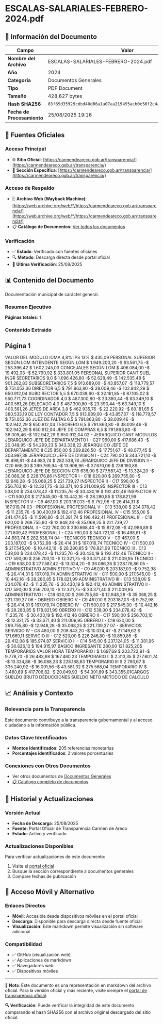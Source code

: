 # ESCALAS-SALARIALES-FEBRERO-2024.pdf

## 📄 Información del Documento

| Campo | Valor |
|-------|--------|
| **Nombre del Archivo** | ESCALAS-SALARIALES-FEBRERO-2024.pdf |
| **Año** | 2024 |
| **Categoría** | Documentos Generales |
| **Tipo** | PDF Document |
| **Tamaño** | 428,627 bytes |
| **Hash SHA256** | `83f69d35929cdbd40d86a1a07aa219495acb0e58f2c4a8cab3c963413f057a72` |
| **Fecha de Procesamiento** | 25/08/2025 19:16 |

## 🔗 Fuentes Oficiales

### Acceso Principal
- 🌐 **Sitio Oficial**: [https://carmendeareco.gob.ar/transparencia/](https://carmendeareco.gob.ar/transparencia/)
- 📁 **Sección Específica**: [https://carmendeareco.gob.ar/transparencia/](https://carmendeareco.gob.ar/transparencia/)

### Acceso de Respaldo
- 🗄️ **Archivo Web (Wayback Machine)**: [https://web.archive.org/web/*/https://carmendeareco.gob.ar/transparencia/](https://web.archive.org/web/*/https://carmendeareco.gob.ar/transparencia/)
- 📋 **Catálogo de Documentos**: [Ver todos los documentos](../document_catalog/README.md)

### Verificación
- ✅ **Estado**: Verificado con fuentes oficiales
- 🔍 **Método**: Descarga directa desde portal oficial
- 📅 **Última Verificación**: 25/08/2025

## 📊 Contenido del Documento

Documentación municipal de carácter general.

### Resumen Ejecutivo

**Páginas totales**: 1

### Contenido Extraído

## Página 1

VALOR DEL 
MODULO
 IOMA 4,8%  IPS 13% $ 435,09
PERSONAL SUPERIOR SEGÚN LOM
INTENDENTE SEGÚN LOM $ 1.949.203,20 -$ 93.561,75 -$ 253.396,42 $ 1.602.245,03
CONCEJALES SEGÚN LOM $ 406.084,00 -$ 19.492,03 -$ 52.790,92 $ 333.801,05
PERSONAL SUPERIOR CANT SUEL INGR
SECRETARIOS 9,0 $ 1.096.426,80 -$ 52.628,49 -$ 142.535,48 $ 901.262,83
SUBSECRETARIOS 7,5 $ 913.689,00 -$ 43.857,07 -$ 118.779,57 $ 751.052,36
DIRECTOR 6,5 $ 791.863,80 -$ 38.009,46 -$ 102.942,29 $ 650.912,04
SUBDIRECTOR 5,5 $ 670.038,60 -$ 32.161,85 -$ 87.105,02 $ 550.771,73
COORDINADOR 4,0 $ 487.300,80 -$ 23.390,44 -$ 63.349,10 $ 400.561,26
DELEGADO 4,0 $ 487.300,80 -$ 23.390,44 -$ 63.349,10 $ 400.561,26
JEFES DE AREA 3,8 $ 462.935,76 -$ 22.220,92 -$ 60.181,65 $ 380.533,19
DE LEY
CONTADOR 7,5 $ 913.689,00 -$ 43.857,07 -$ 118.779,57 $ 751.052,36
JUEZ DE FALTAS 6,5 $ 791.863,80 -$ 38.009,46 -$ 102.942,29 $ 650.912,04
TESORERO 6,5 $ 791.863,80 -$ 38.009,46 -$ 102.942,29 $ 650.912,04
JEFE DE COMPRAS 6,5 $ 791.863,80 -$ 38.009,46 -$ 102.942,29 $ 650.912,04
02 - JERARQUICO CANT MODULOS
JERARQUICO JEFE DE DEPARTAMENTO I - C27 960,00 $ 417.686,40 -$ 20.048,95 -$ 54.299,23 $ 343.338,22
JERARQUICO JEFE DE DEPARTAMENTO II C25 850,00 $ 369.826,50 -$ 17.751,67 -$ 48.077,45 $ 303.997,38
JERARQUICO JEFE DE DIVISION I - C24 790,00 $ 343.721,10 -$ 16.498,61 -$ 44.683,74 $ 282.538,74
JERARQUICO  JEFE DE DIVISION II - C20 666,00 $ 289.769,94 -$ 13.908,96 -$ 37.670,09 $ 238.190,89
JERARQUICO JEFE DE SECCION C19 638,00 $ 277.587,42 -$ 13.324,20 -$ 36.086,36 $ 228.176,86
INSPECTOR  I - C18 620,00 $ 269.755,80 -$ 12.948,28 -$ 35.068,25 $ 221.739,27
INSPECTOR II - C17 590,00 $ 256.703,10 -$ 12.321,75 -$ 33.371,40 $ 211.009,95
INSPECTOR III - C13 538,00 $ 234.078,42 -$ 11.235,76 -$ 30.430,19 $ 192.412,46
INSPECTOR IV - C11 500,00 $ 217.545,00 -$ 10.442,16 -$ 28.280,85 $ 178.821,99
INSPECTOR V - C9 467,00 $ 203.187,03 -$ 9.752,98 -$ 26.414,31 $ 167.019,74
03 - PROFESIONAL
PROFESIONAL V - C13 538,00 $ 234.078,42 -$ 11.235,76 -$ 30.430,19 $ 192.412,46
PROFESIONAL IV - C15 555,00 $ 241.474,95 -$ 11.590,80 -$ 31.391,74 $ 198.492,41
PROFESIONAL III - C18 620,00 $ 269.755,80 -$ 12.948,28 -$ 35.068,25 $ 221.739,27
PROFESIONAL II - C22 760,00 $ 330.668,40 -$ 15.872,08 -$ 42.986,89 $ 271.809,42
PROFESIONAL I - C24 790,00 $ 343.721,10 -$ 16.498,61 -$ 44.683,74 $ 282.538,74
04 - TECNICOS
TECNICO V - C9 467,00 $ 203.187,03 -$ 9.752,98 -$ 26.414,31 $ 167.019,74
TECNICO IV - C11 500,00 $ 217.545,00 -$ 10.442,16 -$ 28.280,85 $ 178.821,99
TECNICO III . C13 538,00 $ 234.078,42 -$ 11.235,76 -$ 30.430,19 $ 192.412,46
TECNICO II - C17 590,00 $ 256.703,10 -$ 12.321,75 -$ 33.371,40 $ 211.009,95
TECNICO I - C19 638,00 $ 277.587,42 -$ 13.324,20 -$ 36.086,36 $ 228.176,86
05 - ADMINISTRATIVO
ADMINISTRTIVO V - C9 467,00 $ 203.187,03 -$ 9.752,98 -$ 26.414,31 $ 167.019,74
ADMINISTRATIVO IV - C11 500,00 $ 217.545,00 -$ 10.442,16 -$ 28.280,85 $ 178.821,99
ADMINISTRATIVO III - C13 538,00 $ 234.078,42 -$ 11.235,76 -$ 30.430,19 $ 192.412,46
ADMINISTRATIVO II - C17 590,00 $ 256.703,10 -$ 12.321,75 -$ 33.371,40 $ 211.009,95
ADMINISTRATIVO I - C18 620,00 $ 269.755,80 -$ 12.948,28 -$ 35.068,25 $ 221.739,27
06 - OBRERO
OBRERO V - C9 467,00 $ 203.187,03 -$ 9.752,98 -$ 26.414,31 $ 167.019,74
OBRERO IV - C11 500,00 $ 217.545,00 -$ 10.442,16 -$ 28.280,85 $ 178.821,99
OBRERO III - C13 538,00 $ 234.078,42 -$ 11.235,76 -$ 30.430,19 $ 192.412,46
OBRERO II - C17 590,00 $ 256.703,10 -$ 12.321,75 -$ 33.371,40 $ 211.009,95
OBRERO I - C18 620,00 $ 269.755,80 -$ 12.948,28 -$ 35.068,25 $ 221.739,27
07 - SERVICIOS
SERVICIO IV - C8 480,00 $ 208.843,20 -$ 10.024,47 -$ 27.149,62 $ 171.669,11
SERVICIO III - C12 520,00 $ 226.246,80 -$ 10.859,85 -$ 29.412,08 $ 185.974,87
SERVICIO II - C14 545,00 $ 237.124,05 -$ 11.381,95 -$ 30.826,13 $ 194.915,97
BASICO INGRESANTE 280,00 121.825,20$    
TEMPORARIOS VALOR HORA
TEMPORARIO I $ 1.697,69 $ 203.722,91 -$ 9.778,70 -$ 26.483,98 $ 167.460,23
TEMPORARIO II $ 2.313,35 $ 277.601,74 -$ 13.324,88 -$ 36.088,23 $ 228.188,63
TEMPORARIO III $ 2.793,67 $ 335.240,92 -$ 16.091,56 -$ 43.581,32 $ 275.568,04
TEMPORARIO IV $ 3.480,89 $ 417.706,82 -$ 20.049,93 -$ 54.301,89 $ 343.355,01CARGOS SUELDO 
BRUTO  DEDUCCIONES  SUELDO NETO METODO DE 
CALCULO



## 📈 Análisis y Contexto

### Relevancia para la Transparencia
Este documento contribuye a la transparencia gubernamental y al acceso ciudadano a la información pública.

### Datos Clave Identificados
- **Montos identificados**: 205 referencias monetarias
- **Porcentajes identificados**: 2 valores porcentuales

### Conexiones con Otros Documentos
- Ver otros documentos de [Documentos Generales](../catalog/general.md)
- [📋 Catálogo completo de documentos](../document_catalog/README.md)

## 🔄 Historial y Actualizaciones

### Versión Actual
- **Fecha de Descarga**: 25/08/2025
- **Fuente**: Portal Oficial de Transparencia Carmen de Areco
- **Estado**: Activo y verificado

### Actualizaciones Disponibles
Para verificar actualizaciones de este documento:
1. Visite el [portal oficial](https://carmendeareco.gob.ar/transparencia/)
2. Busque la sección correspondiente a documentos generales
3. Compare fechas de publicación

## 📱 Acceso Móvil y Alternativo

### Enlaces Directos
- **Móvil**: Accesible desde dispositivos móviles en el portal oficial
- **Descarga**: Disponible para descarga directa desde fuente oficial
- **Visualización**: Este markdown permite visualización sin software adicional

### Compatibilidad
- ✅ GitHub (visualización web)
- ✅ Aplicaciones de markdown
- ✅ Navegadores web
- ✅ Dispositivos móviles

---

**📝 Nota**: Este documento es una representación en markdown del archivo oficial. 
Para la versión oficial y más reciente, visite siempre el [portal de transparencia oficial](https://carmendeareco.gob.ar/transparencia/).

**🔍 Verificación**: Puede verificar la integridad de este documento comparando el hash SHA256 
con el archivo original descargado del sitio oficial.
